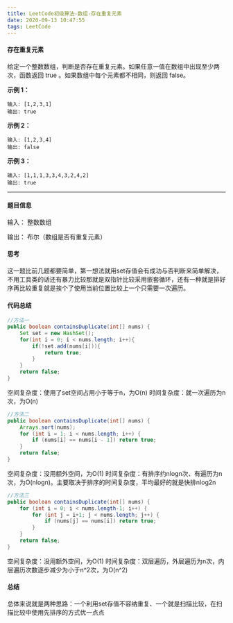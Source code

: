 ```yaml
---
title: LeetCode初级算法-数组-存在重复元素
date: 2020-09-13 10:47:55
tags: LeetCode
---
```


#### 存在重复元素

给定一个整数数组，判断是否存在重复元素。如果任意一值在数组中出现至少两次，函数返回 true 。如果数组中每个元素都不相同，则返回 false。<!--more-->

**示例 1：**

```
输入: [1,2,3,1]
输出: true
```

**示例 2：**

```
输入: [1,2,3,4]
输出: false
```

**示例 3：**

```
输入: [1,1,1,3,3,4,3,2,4,2]
输出: true
```



---

#### 题目信息

输入： 整数数组

输出： 布尔（数组是否有重复元素）

#### 思考

这一题比前几题都要简单，第一想法就用set存值会有成功与否判断来简单解决，不用工具类的话还有暴力比较那就是双指针比较采用嵌套循环，还有一种就是排好序再比较重复就是挨个了使用当前位置比较上一个只需要一次遍历。

#### 代码总结

```java
//方法一
public boolean containsDuplicate(int[] nums) {
    Set set = new HashSet();
    for(int i = 0; i < nums.length; i++){
        if(!set.add(nums[i])){
            return true;
        }
    }
    return false;
}
```
空间复杂度：使用了set空间占用小于等于n，为O(n)
时间复杂度：就一次遍历为n次，为O(n)

```java
//方法二
public boolean containsDuplicate(int[] nums) {
    Arrays.sort(nums);
    for (int i = 1; i < nums.length; i++) {
        if (nums[i] == nums[i - 1]) return true;
    }
    return false;
}
```
空间复杂度：没用额外空间，为O(1)
时间复杂度：有排序约nlogn次、有遍历为n次，为O(nlogn)。主要取决于排序的时间复杂度，平均最好的就是快排nlog2n

```java
//方法三
public boolean containsDuplicate(int[] nums) {
    for (int i = 0; i < nums.length-1; i++) {
        for (int j = i+1; j < nums.length; j++) {
            if (nums[j] == nums[i]) return true;  
        }
    }
    return false;
}
```
空间复杂度：没用额外空间，为O(1)
时间复杂度：双层遍历，外层遍历为n次，内层遍历次数逐步减少为小于n^2次，为O(n^2)

#### 总结

总体来说就是两种思路：一个利用set存值不容纳重复、一个就是扫描比较，在扫描比较中使用先排序的方式优一点点